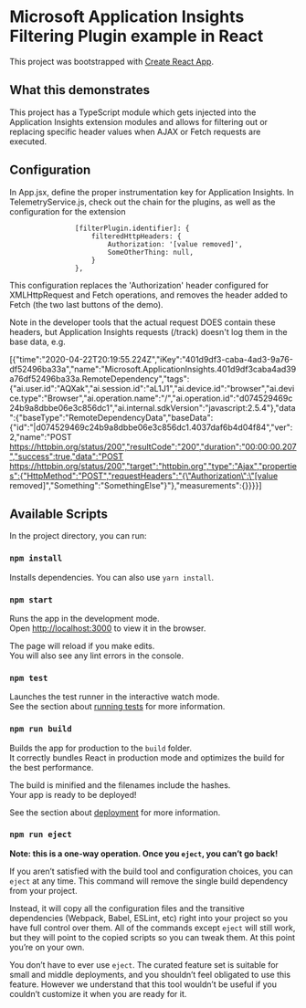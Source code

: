 # Microsoft Application Insights Filtering Plugin example in React

This project was bootstrapped with [Create React App](https://github.com/facebook/create-react-app).

## What this demonstrates

This project has a TypeScript module which gets injected into the Application Insights extension modules and allows for filtering out or replacing specific header values
when AJAX or Fetch requests are executed.

## Configuration

In App.jsx, define the proper instrumentation key for Application Insights.
In TelemetryService.js, check out the chain for the plugins, as well as the configuration for the extension 

                    [filterPlugin.identifier]: {
                        filteredHttpHeaders: {
                            Authorization: '[value removed]',
                            SomeOtherThing: null,
                        }
                    },

This configuration replaces the 'Authorization' header configured for XMLHttpRequest and Fetch operations, and removes the header added to Fetch (the two last buttons of the demo).

Note in the developer tools that the actual request DOES contain these headers, but Application Insights requests (/track) doesn't log them in the base data, e.g.

[{"time":"2020-04-22T20:19:55.224Z","iKey":"401d9df3-caba-4ad3-9a76-df52496ba33a","name":"Microsoft.ApplicationInsights.401d9df3caba4ad39a76df52496ba33a.RemoteDependency","tags":{"ai.user.id":"AQXak","ai.session.id":"aL1J1","ai.device.id":"browser","ai.device.type":"Browser","ai.operation.name":"/","ai.operation.id":"d074529469c24b9a8dbbe06e3c856dc1","ai.internal.sdkVersion":"javascript:2.5.4"},"data":{"baseType":"RemoteDependencyData","baseData":{"id":"|d074529469c24b9a8dbbe06e3c856dc1.4037daf6b4d04f84","ver":2,"name":"POST https://httpbin.org/status/200","resultCode":"200","duration":"00:00:00.207","success":true,"data":"POST https://httpbin.org/status/200","target":"httpbin.org","type":"Ajax","properties":{"HttpMethod":"POST","requestHeaders":"{\"Authorization\":\"[value removed]\",\"Something\":\"SomethingElse\"}"},"measurements":{}}}}]

## Available Scripts

In the project directory, you can run:

### `npm install`

Installs dependencies. You can also use `yarn install`.

### `npm start`

Runs the app in the development mode.<br>
Open [http://localhost:3000](http://localhost:3000) to view it in the browser.

The page will reload if you make edits.<br>
You will also see any lint errors in the console.

### `npm test`

Launches the test runner in the interactive watch mode.<br>
See the section about [running tests](https://facebook.github.io/create-react-app/docs/running-tests) for more information.

### `npm run build`

Builds the app for production to the `build` folder.<br>
It correctly bundles React in production mode and optimizes the build for the best performance.

The build is minified and the filenames include the hashes.<br>
Your app is ready to be deployed!

See the section about [deployment](https://facebook.github.io/create-react-app/docs/deployment) for more information.

### `npm run eject`

**Note: this is a one-way operation. Once you `eject`, you can’t go back!**

If you aren’t satisfied with the build tool and configuration choices, you can `eject` at any time. This command will remove the single build dependency from your project.

Instead, it will copy all the configuration files and the transitive dependencies (Webpack, Babel, ESLint, etc) right into your project so you have full control over them. All of the commands except `eject` will still work, but they will point to the copied scripts so you can tweak them. At this point you’re on your own.

You don’t have to ever use `eject`. The curated feature set is suitable for small and middle deployments, and you shouldn’t feel obligated to use this feature. However we understand that this tool wouldn’t be useful if you couldn’t customize it when you are ready for it.
